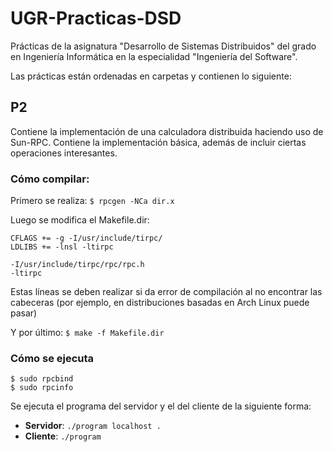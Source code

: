 # UGR-Practicas-DSD

Prácticas de la asignatura "Desarrollo de Sistemas Distribuidos" del grado en Ingeniería Informática en la especialidad "Ingeniería del Software".

Las prácticas están ordenadas en carpetas y contienen lo siguiente:

## P2
Contiene la implementación de una calculadora distribuida haciendo uso de Sun-RPC. Contiene la implementación básica, además de incluir ciertas operaciones interesantes.

### Cómo compilar:

Primero se realiza: ```$ rpcgen -NCa dir.x```

Luego se modifica el Makefile.dir:

```
CFLAGS += -g -I/usr/include/tirpc/
LDLIBS += -lnsl -ltirpc

-I/usr/include/tirpc/rpc/rpc.h
-ltirpc
```
Estas líneas se deben realizar si da error de compilación al no encontrar las cabeceras (por ejemplo, en distribuciones basadas en Arch Linux puede pasar)

Y por último: ```$ make -f Makefile.dir```

### Cómo se ejecuta

```
$ sudo rpcbind
$ sudo rpcinfo
```

Se ejecuta el programa del servidor y el del cliente de la siguiente forma:

- **Servidor**: ```./program localhost .```
- **Cliente**: ```./program```

